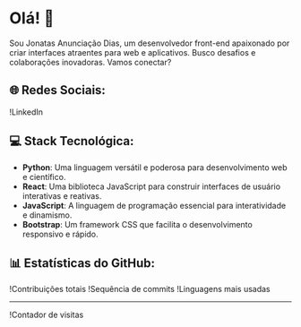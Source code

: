 # Olá! 👋

Sou Jonatas Anunciação Dias, um desenvolvedor front-end apaixonado por criar interfaces atraentes para web e aplicativos. Busco desafios e colaborações inovadoras. Vamos conectar?

## 🌐 Redes Sociais:

!LinkedIn

## 💻 Stack Tecnológica:

- **Python**: Uma linguagem versátil e poderosa para desenvolvimento web e científico.
- **React**: Uma biblioteca JavaScript para construir interfaces de usuário interativas e reativas.
- **JavaScript**: A linguagem de programação essencial para interatividade e dinamismo.
- **Bootstrap**: Um framework CSS que facilita o desenvolvimento responsivo e rápido.

## 📊 Estatísticas do GitHub:

!Contribuições totais
!Sequência de commits
!Linguagens mais usadas

---

!Contador de visitas

<!-- Criado com carinho usando GPRM ( https://gprm.itsvg.in ) -->
